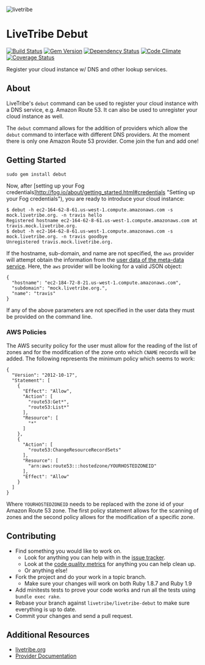 ![livetribe](http://en.gravatar.com/userimage/37511139/d08dfb0c999f540b24b0e042d27e5b17.png)

LiveTribe Debut
===============
[![Build Status](https://secure.travis-ci.org/livetribe/livetribe-debut.png?branch=master)](http://travis-ci.org/livetribe/livetribe-debut)
[![Gem Version](https://fury-badge.herokuapp.com/rb/debut.png)](http://badge.fury.io/rb/debut)
[![Dependency Status](https://gemnasium.com/livetribe/livetribe-debut.png)](https://gemnasium.com/livetribe/livetribe-debut)
[![Code Climate](https://codeclimate.com/github/livetribe/livetribe-debut.png)](https://codeclimate.com/github/livetribe/livetribe-debut)
[![Coverage Status](https://coveralls.io/repos/livetribe/livetribe-debut/badge.png)](https://coveralls.io/r/livetribe/livetribe-debut)

Register your cloud instance w/ DNS and other lookup services.

## About

LiveTribe's `debut` command can be used to register your cloud instance with a
DNS service, e.g. Amazon Route 53.  It can also be used to unregister your
cloud instance as well.

The `debut` command allows for the addition of providers which allow the
`debut` command to interface with different DNS providers.  At the moment
there is only one Amazon Route 53 provider.  Come join the fun and add one!

## Getting Started

    sudo gem install debut

Now, after
[setting up your Fog credentials]http://fog.io/about/getting_started.html#credentials "Setting up your Fog credentials"),
you are ready to introduce your cloud instance:

    $ debut -h ec2-164-62-8-61.us-west-1.compute.amazonaws.com -s mock.livetribe.org. -n travis hello
    Registered hostname ec2-164-62-8-61.us-west-1.compute.amazonaws.com at travis.mock.livetribe.org.
    $ debut -h ec2-164-62-8-61.us-west-1.compute.amazonaws.com -s mock.livetribe.org. -n travis goodbye
    Unregistered travis.mock.livetribe.org.

If the hostname, sub-domain, and name are not specified, the `aws` provider
will attempt obtain the information from the
[user data of the meta-data service](http://docs.aws.amazon.com/AWSEC2/latest/UserGuide/AESDG-chapter-instancedata.html).
Here, the `aws` provider will be looking for a valid JSON object:

    {
      "hostname": "ec2-184-72-8-21.us-west-1.compute.amazonaws.com",
      "subdomain": "mock.livetribe.org.",
      "name": "travis"
    }

If any of the above parameters are not specified in the user data they must be
provided on the command line.

### AWS Policies

The AWS security policy for the user must allow for the reading of the list of
zones and for the modification of the zone onto which `CNAME` records will be
added.  The following represents the minimum policy which seems to work:

    {
      "Version": "2012-10-17",
      "Statement": [
        {
          "Effect": "Allow",
          "Action": [
            "route53:Get*",
            "route53:List*"
          ],
          "Resource": [
            "*"
          ]
        },
        {
          "Action": [
            "route53:ChangeResourceRecordSets"
          ],
          "Resource": [
            "arn:aws:route53:::hostedzone/YOURHOSTEDZONEID"
          ],
          "Effect": "Allow"
        }
      ]
    }

Where `YOURHOSTEDZONEID` needs to be replaced with the zone id of your Amazon
Route 53 zone.  The first policy statement allows for the scanning of zones and
the second policy allows for the modification of a specific zone.

## Contributing

* Find something you would like to work on.
  * Look for anything you can help with in the [issue tracker](https://github.com/livetribe/livetribe-debut/issues).
  * Look at the [code quality metrics](https://codeclimate.com/github/livetribe/livetribe-debut) for anything you can help clean up.
  * Or anything else!
* Fork the project and do your work in a topic branch.
  * Make sure your changes will work on both Ruby 1.8.7 and Ruby 1.9
* Add minitests tests to prove your code works and run all the tests using `bundle exec rake`.
* Rebase your branch against `livetribe/livetribe-debut` to make sure everything is up to date.
* Commit your changes and send a pull request.

## Additional Resources

* [livetribe.org](http://www.livetribe.org)
* [Provider Documentation](http://www.livetribe.org/about/Debut-Provider)
